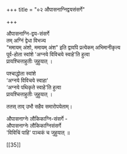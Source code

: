 +++
title = "०२ औपासनाग्निद्वयसंसर्गे"

+++

औपासनाग्नि-द्वय-संसर्गे  
तम् अग्निं द्वेधा विभज्य  
"ममायम् अंशो, ममायम् अंश" इति द्वावपि प्रत्येकम् अभिमानीकृत्य  
पूर्व-होता स्वांशे 'अग्नये विविचये स्वाहे'ति हुत्वा  
प्रायश्चित्ताहुतीः जुहुयात् ।  

पश्चाद्धोता स्वांशे  
‘अग्नये विविचये स्वाहा'  
‘अग्नये पथिकृते स्वाहे'ति हुत्वा  
प्रायश्चित्ताहुतीः जुहुयात् ।  

ततस् ताव् उभौ सहैव समारोपयेताम्।

औपासनाग्नेः लौकिकाग्नि-संसर्गे -  
औपासनाग्नेः लौकिकाग्निसंसर्गे  
'विविचिं पाहि' पञ्चकं च जुहुयात् ॥

[[35]]
